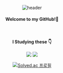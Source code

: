 <div align="center">
  
![header](https://capsule-render.vercel.app/api?type=Waving&text=mkway999&fontColor=08298A&fontSize=40) 
<br/>

#### Welcome to my GitHub!:wave:
<br/>

#### I Studying these :point_down:
<img src="https://img.shields.io/badge/JAVA-007396?style=for-the-badge&logo=java&logoColor=white">
<img src="https://img.shields.io/badge/Oracle-F80000?style=for-the-badge&logo=Oracle&logoColor=white">

[![Solved.ac
프로필](http://mazassumnida.wtf/api/v2/generate_badge?boj=909160)](https://solved.ac/909160)

</div>





<!--
**mkway999/mkway999** is a ✨ _special_ ✨ repository because its `README.md` (this file) appears on your GitHub profile.

Here are some ideas to get you started:

- 🔭 I’m currently working on ...
- 🌱 I’m currently learning ...
- 👯 I’m looking to collaborate on ...
- 🤔 I’m looking for help with ...
- 💬 Ask me about ...
- 📫 How to reach me: ...
- 😄 Pronouns: ...
- ⚡ Fun fact: ...
-->

